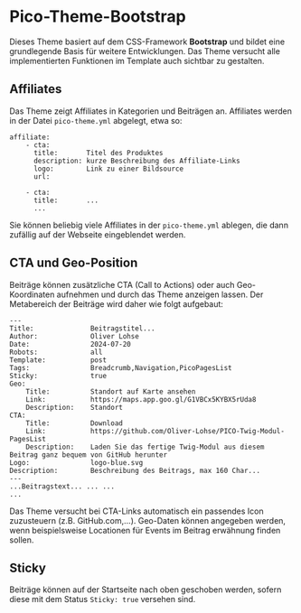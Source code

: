 # Pico-Theme-Bootstrap

Dieses Theme basiert auf dem CSS-Framework **Bootstrap** und bildet eine grundlegende Basis für weitere Entwicklungen. Das Theme versucht alle implementierten Funktionen im Template auch sichtbar zu gestalten.

## Affiliates

Das Theme zeigt Affiliates in Kategorien und Beiträgen an. Affiliates werden in der Datei `pico-theme.yml` abgelegt, etwa so:

    affiliate:
        - cta: 
          title:       Titel des Produktes
          description: kurze Beschreibung des Affiliate-Links
          logo:        Link zu einer Bildsource
          url:
      
        - cta:
          title:       ...
          ...

Sie können beliebig viele Affiliates in der `pico-theme.yml` ablegen, die dann zufällig auf der Webseite eingeblendet werden.

## CTA und Geo-Position

Beiträge können zusätzliche CTA (Call to Actions) oder auch Geo-Koordinaten aufnehmen und durch das Theme anzeigen lassen. Der Metabereich der Beiträge wird daher wie folgt aufgebaut:

    ---
    Title:              Beitragstitel...
    Author:             Oliver Lohse
    Date:               2024-07-20
    Robots:             all
    Template:           post
    Tags:               Breadcrumb,Navigation,PicoPagesList
    Sticky:             true
    Geo:
        Title:          Standort auf Karte ansehen
        Link:           https://maps.app.goo.gl/G1VBCx5KYBX5rUda8
        Description:    Standort
    CTA:
        Title:          Download
        Link:           https://github.com/Oliver-Lohse/PICO-Twig-Modul-PagesList
        Description:    Laden Sie das fertige Twig-Modul aus diesem Beitrag ganz bequem von GitHub herunter
    Logo:               logo-blue.svg
    Description:        Beschreibung des Beitrags, max 160 Char...
    ---
    ...Beitragstext... ... ...
    ...

Das Theme versucht bei CTA-Links automatisch ein passendes Icon zuzusteuern (z.B. GitHub.com,...). Geo-Daten können angegeben werden, wenn beispielsweise Locationen für Events im Beitrag erwähnung finden sollen.

## Sticky

Beiträge können auf der Startseite nach oben geschoben werden, sofern diese mit dem Status `Sticky: true` versehen sind.